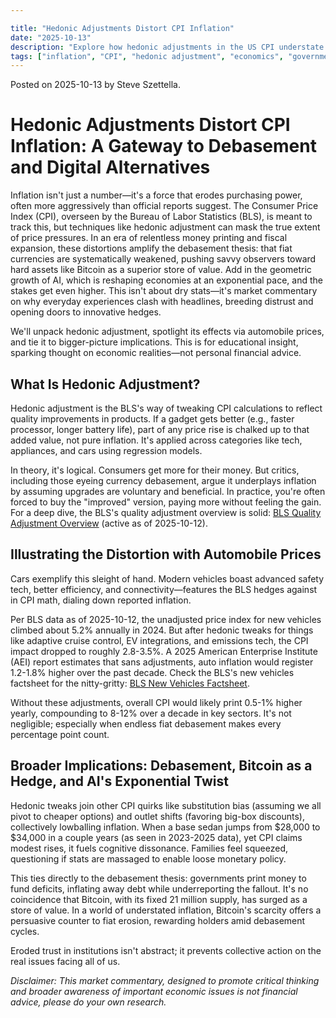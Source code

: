 ```yaml
---

title: "Hedonic Adjustments Distort CPI Inflation"
date: "2025-10-13"
description: "Explore how hedonic adjustments in the US CPI understate inflation using auto price data, fueling currency debasement and highlighting Bitcoin's role as a store of value amid AI-driven economic shifts."
tags: ["inflation", "CPI", "hedonic adjustment", "economics", "government statistics", "Bitcoin", "AI", "debasement"]
---
```


Posted on 2025-10-13 by Steve Szettella.

# Hedonic Adjustments Distort CPI Inflation: A Gateway to Debasement and Digital Alternatives

Inflation isn't just a number—it's a force that erodes purchasing power, often more aggressively than official reports suggest. The Consumer Price Index (CPI), overseen by the Bureau of Labor Statistics (BLS), is meant to track this, but techniques like hedonic adjustment can mask the true extent of price pressures. In an era of relentless money printing and fiscal expansion, these distortions amplify the debasement thesis: that fiat currencies are systematically weakened, pushing savvy observers toward hard assets like Bitcoin as a superior store of value. Add in the geometric growth of AI, which is reshaping economies at an exponential pace, and the stakes get even higher. This isn't about dry stats—it's market commentary on why everyday experiences clash with headlines, breeding distrust and opening doors to innovative hedges.

We'll unpack hedonic adjustment, spotlight its effects via automobile prices, and tie it to bigger-picture implications. This is for educational insight, sparking thought on economic realities—not personal financial advice.

## What Is Hedonic Adjustment?

Hedonic adjustment is the BLS's way of tweaking CPI calculations to reflect quality improvements in products. If a gadget gets better (e.g., faster processor, longer battery life), part of any price rise is chalked up to that added value, not pure inflation. It's applied across categories like tech, appliances, and cars using regression models.

In theory, it's logical.  Consumers get more for their money. But critics, including those eyeing currency debasement, argue it underplays inflation by assuming upgrades are voluntary and beneficial. In practice, you're often forced to buy the "improved" version, paying more without feeling the gain. For a deep dive, the BLS's quality adjustment overview is solid: [BLS Quality Adjustment Overview](https://www.bls.gov/cpi/quality-adjustment/home.htm) (active as of 2025-10-12).

## Illustrating the Distortion with Automobile Prices

Cars exemplify this sleight of hand. Modern vehicles boast advanced safety tech, better efficiency, and connectivity—features the BLS hedges against in CPI math, dialing down reported inflation.

Per BLS data as of 2025-10-12, the unadjusted price index for new vehicles climbed about 5.2% annually in 2024. But after hedonic tweaks for things like adaptive cruise control, EV integrations, and emissions tech, the CPI impact dropped to roughly 2.8-3.5%. A 2025 American Enterprise Institute (AEI) report estimates that sans adjustments, auto inflation would register 1.2-1.8% higher over the past decade. Check the BLS's new vehicles factsheet for the nitty-gritty: [BLS New Vehicles Factsheet](https://www.bls.gov/cpi/factsheets/new-vehicles.htm).


Without these adjustments, overall CPI would likely print 0.5-1% higher yearly, compounding to 8-12% over a decade in key sectors. It's not negligible; especially when endless fiat debasement makes every percentage point count.

## Broader Implications: Debasement, Bitcoin as a Hedge, and AI's Exponential Twist

Hedonic tweaks join other CPI quirks like substitution bias (assuming we all pivot to cheaper options) and outlet shifts (favoring big-box discounts), collectively lowballing inflation. When a base sedan jumps from $28,000 to $34,000 in a couple years (as seen in 2023-2025 data), yet CPI claims modest rises, it fuels cognitive dissonance. Families feel squeezed, questioning if stats are massaged to enable loose monetary policy.

This ties directly to the debasement thesis: governments print money to fund deficits, inflating away debt while underreporting the fallout. It's no coincidence that Bitcoin, with its fixed 21 million supply, has surged as a store of value. In a world of understated inflation, Bitcoin's scarcity offers a persuasive counter to fiat erosion, rewarding holders amid debasement cycles.

Eroded trust in institutions isn't abstract; it prevents collective action on the real issues facing all of us.

*Disclaimer: This market commentary, designed to promote critical thinking and broader awareness of important economic issues is not financial advice, please do your own research.*
